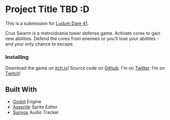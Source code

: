 # Project Title TBD :D

This is a submission for [Ludum Dare 41](https://ldjam.com/events/ludum-dare/41/crux-swarm).

Crux Swarm is a metroidvania tower defense game. Activate cores to gain new
abilities. Defend the cores from enemies or you'll lose your abilities - and
your only chance to escape.

### Installing

Download the game on [itch.io](https://markopolodev.itch.io/crux-swarm)!
Source code on [Github](https://github.com/markopolojorgensen/ludum_dare_41).
I'm on [Twitter](https://twitter.com/markopolodev).
I'm on [Twitch](https://www.twitch.tv/markopolodev)!

## Built With

* [Godot](https://godotengine.org/) Engine
* [Aseprite](https://www.aseprite.org/) Sprite Editor
* [Sunvox](http://www.warmplace.ru/soft/sunvox/) Audio Tracker

